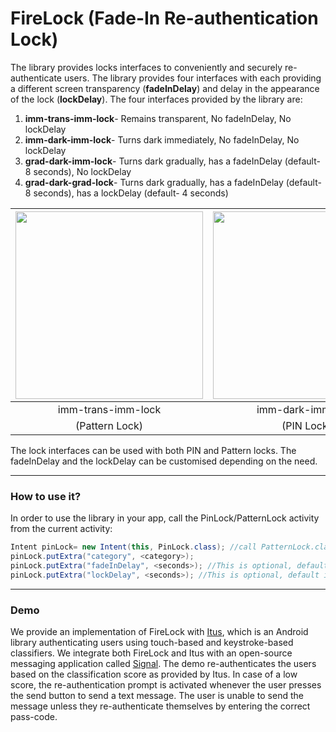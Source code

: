 # FireLock (Fade-In Re-authentication Lock)

The library provides locks interfaces to conveniently and securely re-authenticate users. The library provides four interfaces with each providing a different screen transparency (**fadeInDelay**) and delay in the appearance of the lock (**lockDelay**). The four interfaces provided by the library are:

1. **imm-trans-imm-lock**- Remains transparent, No fadeInDelay, No lockDelay
2. **imm-dark-imm-lock**- Turns dark immediately, No fadeInDelay, No lockDelay
3. **grad-dark-imm-lock**- Turns dark gradually, has a fadeInDelay (default- 8 seconds), No lockDelay
4. **grad-dark-grad-lock**- Turns dark gradually, has a fadeInDelay (default- 8 seconds), has a lockDelay (default- 4 seconds)

<img src="https://github.com/lalitagarwal/Lock-Library/raw/master/images/Imm-Trans-PAT.gif" height="300px" />   |  <img src="https://github.com/lalitagarwal/Lock-Library/raw/master/images/Imm-Dark-PIN.gif" height="300px" /> | <img src="https://github.com/lalitagarwal/Lock-Library/raw/master/images/Grad-Dark-PIN.gif" height="300px" /> | <img src="https://github.com/lalitagarwal/Lock-Library/raw/master/images/Grad-Dark-Grad-Lock-PAT.gif" height="300px" />
:-------------------------:|:-------------------------:|:-------------------------:|:-------------------------:
imm-trans-imm-lock  |  imm-dark-imm-lock |  grad-dark-imm-lock |  grad-dark-grad-lock
(Pattern Lock)  |  (PIN Lock) |  (PIN Lock) |  (Pattern Lock)

The lock interfaces can be used with both PIN and Pattern locks. The fadeInDelay and the lockDelay can be customised depending on the need.

---

### How to use it?

In order to use the library in your app, call the PinLock/PatternLock activity  from the current activity:

```java
Intent pinLock= new Intent(this, PinLock.class); //call PatternLock.class to use the Pattern Lock
pinLock.putExtra("category", <category>);
pinLock.putExtra("fadeInDelay", <seconds>); //This is optional, default is 8 sec
pinLock.putExtra("lockDelay", <seconds>); //This is optional, default is 4 sec
```
---

### Demo
We provide an implementation of FireLock with [Itus](https://crysp.uwaterloo.ca/software/itus/), which is an Android library authenticating users using touch-based and keystroke-based classifiers. We integrate both FireLock and Itus with an open-source messaging application called [Signal](https://github.com/WhisperSystems/Signal-Android). The demo re-authenticates the users based on the classification score as provided by Itus. In case of a low score, the re-authentication prompt is activated whenever the user presses the send button to send a text message. The user is unable to send the message unless they re-authenticate themselves by entering the correct pass-code.
